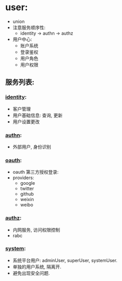 # user:

- union
- 注意服务顺序性:
    - identity -> authn -> authz
- 用户中心:
    - 账户系统
    - 登录鉴权
    - 用户角色
    - 用户权限

## 服务列表:

### [identity](identity):

- 客户管理
- 用户基础信息: 查询, 更新
- 用户设置更改

### [authn](authn):

- 外部用户, 身份识别

### [oauth](oauth):

- oauth 第三方授权登录:
- providers:
    - google
    - twitter
    - github
    - weixin
    - weibo

### [authz](authz):

- 内网服务, 访问权限控制
- rabc

### [system](system):

- 系统平台用户: adminUser, superUser, systemUser.
- 单独的用户系统, 隔离开.
- 避免出现安全问题.

